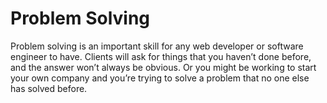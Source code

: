 # Problem Solving

Problem solving is an important skill for any web developer or software engineer to have. Clients will ask for things that you haven’t done before, and the answer won’t always be obvious. Or you might be working to start your own company and you’re trying to solve a problem that no one else has solved before. <!-- I'm assuming this goes on? -->
